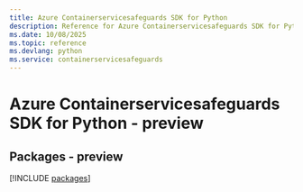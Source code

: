 ```yaml
---
title: Azure Containerservicesafeguards SDK for Python
description: Reference for Azure Containerservicesafeguards SDK for Python
ms.date: 10/08/2025
ms.topic: reference
ms.devlang: python
ms.service: containerservicesafeguards
---
```

# Azure Containerservicesafeguards SDK for Python - preview
## Packages - preview
[!INCLUDE [packages](containerservicesafeguards-index.md)]